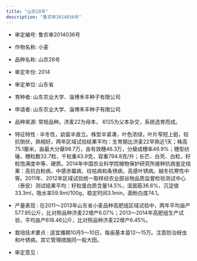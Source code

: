 ```yaml
---
title: "山农28号"
description: "鲁农审2014036号"
---
```

* 审定编号:  鲁农审2014036号

*  作物名称:  小麦

*  品种名称:  山农28号

*  审定年份:  2014

*  审定单位:  山东省

* 育种者:  山东农业大学、淄博禾丰种子有限公司

*  申请者:  山东农业大学、淄博禾丰种子有限公司

*  品种来源:  常规品种。济麦22为母本， 6125为父本杂交，系统选育而成。

*  特征特性 : 
半冬性，幼苗半直立。株型半紧凑，叶色浓绿，叶片窄短上挺，较抗倒伏，熟相好。两年区域试验结果平均：生育期比济麦22早熟近1天；株高75.1厘米，亩最大分蘖98.7万，亩有效穗46.3万，分蘖成穗率46.9%；穗型纺锤，穗粒数32.7粒，千粒重43.9克，容重794.8克/升；长芒、白壳、白粒，籽粒饱满度中等、硬质。2014年中国农业科学院植物保护研究所接种抗病鉴定结果：高抗白粉病，中感赤霉病、纹枯病和条锈病，高感叶锈病。越冬抗寒性中等。2011年、2012年区域试验统一取样经农业部谷物品质监督检验测试中心（泰安）测试结果平均：籽粒蛋白质含量14.5%，湿面筋36.6%，沉淀值33.3ml，吸水率59.9ml/100g，稳定时间3.1min，面粉白度74.1。
 
*  产量表现 : 
在2011～2013年山东省小麦品种高肥组区域试验中，两年平均亩产577.95公斤，比对照品种济麦22增产6.07%；2013～2014年高肥组生产试验，平均亩产618.46公斤，比对照品种济麦22增产6.45%。

*  栽培技术要点 : 
适宜播期10月5～10日，每亩基本苗12～15万。注意防治蚜虫和叶锈病。其它管理措施同一般大田。

*  审定意见 : 


